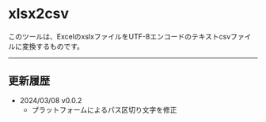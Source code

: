 # xlsx2csv

このツールは、ExcelのxslxファイルをUTF-8エンコードのテキストcsvファイルに変換するものです。

---

## 更新履歴

- 2024/03/08 v0.0.2
  - プラットフォームによるパス区切り文字を修正  


